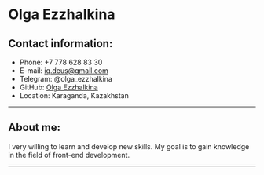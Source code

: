 # Olga Ezzhalkina

## Contact information:

- Phone: +7 778 628 83 30
- E-mail: iq.deus@gmail.com
- Telegram: @olga_ezzhalkina
- GitHub: [Olga Ezzhalkina](https://github.com/OlgaEzzhlkina)
- Location: Karaganda, Kazakhstan

---

## About me:

I very willing to learn and develop new skills. My goal is to gain knowledge in the field of front-end development.

---
